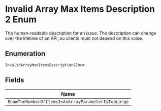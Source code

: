 
# Invalid Array Max Items Description 2 Enum

The human-readable description for an issue. The description can change over the lifetime of an API, so clients must not depend on this value.

## Enumeration

`InvalidArrayMaxItemsDescription2Enum`

## Fields

| Name |
|  --- |
| `EnumTheNumberOfItemsInAnArrayParameterIsTooLarge` |

